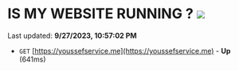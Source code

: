 # IS MY WEBSITE RUNNING ? [![](https://img.shields.io/static/v1?label=Sponsor&message=%E2%9D%A4&logo=GitHub&color=%23fe8e86)](https://github.com/sponsors/<username>)

Last updated: **9/27/2023, 10:57:02 PM**

- `GET` [https://youssefservice.me](https://youssefservice.me) - **Up** (641ms)
